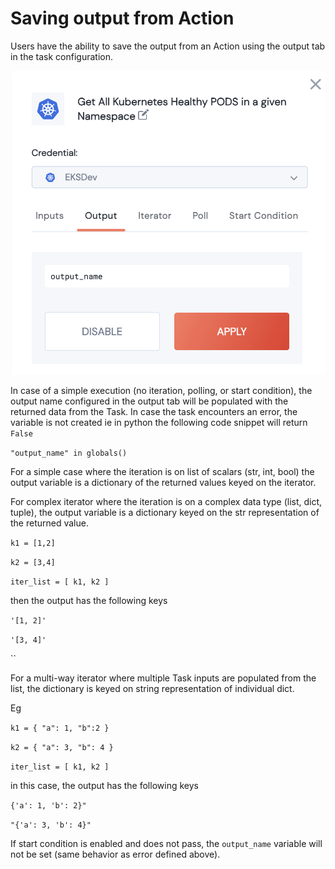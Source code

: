 # Saving output from Action

Users have the ability to save the output from an Action using the output tab in the task configuration.

![](<../../.gitbook/assets/Screen Shot 2022-05-28 at 12.32.02 PM.png>)

In case of a simple execution (no iteration, polling, or start condition), the output name configured in the output tab will be populated with the returned data from the Task. In case the task encounters an error, the variable is not created ie in python the following code snippet will return `False`

`"output_name" in globals()`

For a simple case where the iteration is on list of scalars (str, int, bool) the output variable is a dictionary of the returned values keyed on the iterator. &#x20;



For complex iterator where the iteration is on a complex data type (list, dict, tuple), the output variable is a dictionary keyed on the str representation of the returned value.

`k1 = [1,2]`

`k2 = [3,4]`

`iter_list = [ k1, k2 ]`

then the output has the following keys

`'[1, 2]'`

`'[3, 4]'`

``

For a multi-way iterator where multiple Task inputs are populated from the list, the dictionary is keyed on string representation of individual dict.

&#x20;Eg

`k1 = { "a": 1, "b":2 }`

`k2 = { "a": 3, "b": 4 }`

`iter_list = [ k1, k2 ]`



in this case, the output has the following keys

`{'a': 1, 'b': 2}"`

`"{'a': 3, 'b': 4}"`

If start condition is enabled and does not pass, the `output_name` variable will not be set (same behavior as error defined above).
